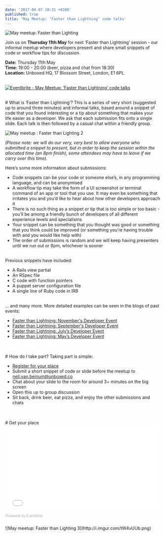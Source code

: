 ```yaml
---
date: '2017-04-07 10:31 +0100'
published: true
title: 'May Meetup: ‘Faster than Lightning’ code talks'
---
```

![May meetup: Faster than Lighting](http://i.imgur.com/YdPnJDR.png)

Join us on <b>Thursday 11th May</b> for next ‘Faster than Lightning’ session - our informal meetup where developers present and share small snippets of code or workflow tips for discussion.<br/>

<b>Date:</b> Thursday 11th May<br/>
<b>Time:</b> 19:00 - 20:00 (beer, pizza and chat from 18:30)<br/>
<b>Location:</b> Unboxed HQ, 17 Blossom Street, London, E1 6PL<br/>
<br/>

<a href="https://www.eventbrite.co.uk/e/may-meetup-faster-than-lightning-code-talks-tickets-33521133613?ref=ebtnebregn" target="_blank"><img src="https://www.eventbrite.co.uk/custombutton?eid=33521133613" alt="Eventbrite - May Meetup: ‘Faster than Lightning’ code talks" /></a>

<br/>
# What is ‘Faster than Lightning’?
This is a series of very short (suggested up to around three minutes) and informal talks, based around a snippet of code that you found interesting or a tip about something that makes your life easier as a developer. We ask that each submission fits onto a single slide. Each talk is then followed by a casual chat within a friendly group.<br/>

![May meetup : Faster than Lighting 2](http://i.imgur.com/2mLmiMv.png?1)

<i>(Please note: we will do our very, very best to allow everyone who submitted a snippet to present, but in order to keep the session within the allocated time (an 8pm finish), some attendees may have to leave if we carry over this time).</i><br/>

Here’s some more information about submissions:<br/>

- Code snippets can be your code or someone else’s, in any programming language, and can be anonymised
- A workflow tip may take the form of a UI screenshot or terminal command of an app or tool that you use. It may even be something that irritates you and you’d like to hear about how other developers approach it
- There is no such thing as a snippet or tip that is too simple or too basic - you’ll be among a friendly bunch of developers of all different experience levels and specialisms
- Your snippet can be something that you thought was good or something that you think could be improved (or something you’re having trouble with and you would like help with)
- The order of submissions is random and we will keep having presenters until we run out or 8pm, whichever is sooner

<br/>
Previous snippets have included:<br/>

- A Rails view partial
- An RSpec file
- C code with function pointers
- A puppet server configuration file
- A single line of Ruby code in IRB

<br/>
… and many more. More detailed examples can be seen in the blogs of past events:<br/>

- [Faster than Lightning: November's Developer Event](https://unboxed.co/blog/faster-than-lightning-november-s-developer-event/)
- [Faster than Lightning: September's Developer Event](https://unboxed.co/blog/faster-than-lightning-september-s-developer-event/)
- [Faster than Lightning: July’s Developer Event](https://unboxed.co/blog/faster-than-lightning-july-s-developer-event/)
- [Faster than Lightning: May’s Developer Event](https://unboxed.co/blog/faster-than-lightning-may-s-monthly-developer-event/)
<br/>

<br/>
# How do I take part?
Taking part is simple:<br/>

- [Register for your place](https://www.eventbrite.co.uk/e/may-meetup-faster-than-lightning-code-talks-tickets-33521133613)
- Submit a short snippet of code or slide before the meetup to neil.van.beinum@unboxed.co
- Chat about your slide to the room for around 3+ minutes on the big screen
- Open this up to group discussion
- Sit back, drink beer, eat pizza, and enjoy the other submissions and chats
<br/>

<br/>
# Get your place

<div style="width:100%; text-align:left;"><iframe src="//eventbrite.co.uk/tickets-external?eid=33521133613&ref=etckt" frameborder="0" height="275" width="100%" vspace="0" hspace="0" marginheight="5" marginwidth="5" scrolling="auto" allowtransparency="true"></iframe><div style="font-family:Helvetica, Arial; font-size:12px; padding:10px 0 5px; margin:2px; width:100%; text-align:left;" ><a class="powered-by-eb" style="color: #ADB0B6; text-decoration: none;" target="_blank" href="http://www.eventbrite.co.uk/">Powered by Eventbrite</a></div></div>

<br/>
![May meetup: Faster than Lighting 3](http://i.imgur.com/tW4vUUb.png)
